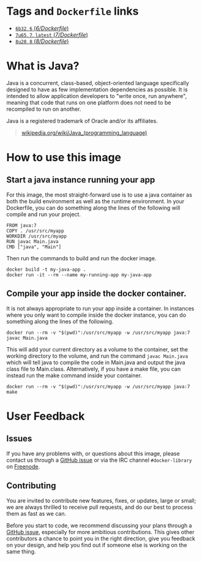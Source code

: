 # Tags and `Dockerfile` links

- [`6b32`, `6` (*6/Dockerfile*)](https://github.com/docker-library/docker-java/blob/6cc25ee35281099423e521713f710d2549209600/6/Dockerfile)
- [`7u65`, `7`, `latest` (*7/Dockerfile*)](https://github.com/docker-library/docker-java/blob/6cc25ee35281099423e521713f710d2549209600/7/Dockerfile)
- [`8u20`, `8` (*8/Dockerfile*)](https://github.com/docker-library/docker-java/blob/6cc25ee35281099423e521713f710d2549209600/8/Dockerfile)

# What is Java?

Java is a concurrent, class-based, object-oriented language specifically designed to have as few implementation dependencies as possible. It is intended to allow application developers to "write once, run anywhere", meaning that code that runs on one platform does not need to be recompiled to run on another.

Java is a registered trademark of Oracle and/or its affiliates.

> [wikipedia.org/wiki/Java_(programming_language)](http://en.wikipedia.org/wiki/Java_(programming_language))

# How to use this image

## Start a java instance running your app

For this image, the most straight-forward use is to use a java container as both the build environment as well as the runtime environment. In your Dockerfile, you can do something along the lines of the following will compile and run your project.

    FROM java:7
    COPY . /usr/src/myapp
    WORKDIR /usr/src/myapp
    RUN javac Main.java
    CMD ["java", "Main"]

Then run the commands to build and run the docker image.

    docker build -t my-java-app .
    docker run -it --rm --name my-running-app my-java-app

## Compile your app inside the docker container.

It is not always appropriate to run your app inside a container. In instances where you only want to compile inside the docker instance, you can do something along the lines of the following.

    docker run --rm -v "$(pwd)":/usr/src/myapp -w /usr/src/myapp java:7 javac Main.java

This will add your current directory as a volume to the container, set the working directory to the volume, and run the command `javac Main.java` which will tell java to compile the code in Main.java and output the java class file to Main.class. Alternatively, if you have a make file, you can instead run the make command inside your container.

    docker run --rm -v "$(pwd)":/usr/src/myapp -w /usr/src/myapp java:7 make

# User Feedback

## Issues

If you have any problems with, or questions about this image, please contact us
 through a [GitHub issue](https://github.com/docker-library/java/issues) or via the IRC channel
`#docker-library` on [Freenode](https://freenode.net).

## Contributing

You are invited to contribute new features, fixes, or updates, large or small; we are
always thrilled to receive pull requests, and do our best to process them as fast as
we can.

Before you start to code, we recommend discussing your plans through a
[GitHub issue](https://github.com/docker-library/java/issues), especially for more ambitious contributions. This gives
other contributors a chance to point you in the right direction, give you feedback on
your design, and help you find out if someone else is working on the same thing.
